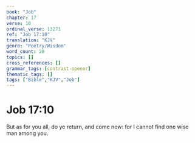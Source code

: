```yaml
---
book: "Job"
chapter: 17
verse: 10
ordinal_verse: 13271
ref: "Job 17:10"
translation: "KJV"
genre: "Poetry/Wisdom"
word_count: 20
topics: []
cross_references: []
grammar_tags: [contrast-opener]
thematic_tags: []
tags: ["Bible","KJV","Job"]
---
```


# Job 17:10

But as for you all, do ye return, and come now: for I cannot find one wise man among you.

